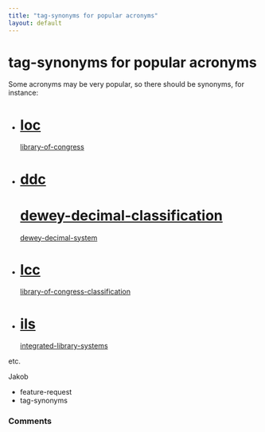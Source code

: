 ```yaml
---
title: "tag-synonyms for popular acronyms"
layout: default
---
```

tag-synonyms for popular acronyms
=====================
Some acronyms may be very popular, so there should be synonyms, for
instance:

-   [loc](http://libraries.stackexchange.com/questions/tagged/loc "show questions tagged 'loc'")
    =
    [library-of-congress](http://libraries.stackexchange.com/questions/tagged/library-of-congress "show questions tagged 'library-of-congress'")
-   [ddc](http://libraries.stackexchange.com/questions/tagged/ddc "show questions tagged 'ddc'")
    =
    [dewey-decimal-classification](http://libraries.stackexchange.com/questions/tagged/dewey-decimal-classification "show questions tagged 'dewey-decimal-classification'")
    =
    [dewey-decimal-system](http://libraries.stackexchange.com/questions/tagged/dewey-decimal-system "show questions tagged 'dewey-decimal-system'")
-   [lcc](http://libraries.stackexchange.com/questions/tagged/lcc "show questions tagged 'lcc'")
    =
    [library-of-congress-classification](http://libraries.stackexchange.com/questions/tagged/library-of-congress-classification "show questions tagged 'library-of-congress-classification'")
-   [ils](http://libraries.stackexchange.com/questions/tagged/ils "show questions tagged 'ils'")
    =
    [integrated-library-systems](http://libraries.stackexchange.com/questions/tagged/integrated-library-systems "show questions tagged 'integrated-library-systems'")

etc.

Jakob

<ul class="tags"><li class="tag">feature-request</li><li class="tag">tag-synonyms</li></ul>

### Comments ###


